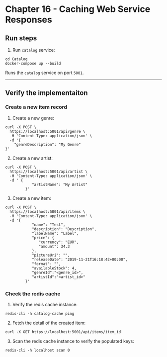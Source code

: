 # Chapter 16 - Caching Web Service Responses

## Run steps

1. Run `catalog` service:

```
cd Catalog
docker-compose up --build
```

Runs the `catalog` service on port `5001`.
_________

## Verify the implementaiton

### Create a new item record

1. Create a new genre:
```
curl -X POST \
  https://localhost:5001/api/genre \
  -H 'Content-Type: application/json' \
  -d '{
    "genreDescription": "My Genre"
}'
```

2. Create a new artist:
```
curl -X POST \
  https://localhost:5001/api/artist \
  -H 'Content-Type: application/json' \
  -d ' {
            "artistName": "My Artist"
         }'
```
3. Create a new item:
```
curl -X POST \
  https://localhost:5001/api/items \
  -H 'Content-Type: application/json' \
  -d '{
            "name": "Test",
            "description": "Description",
            "labelName": "Label",
            "price": {
               "currency": "EUR",
               "amount": 34.3
            },
            "pictureUri": "",
            "releaseDate": "2019-11-21T16:18:42+00:00",
            "format": "",
            "availableStock": 4,
            "genreId":"<genre_id>",
            "artistId":"<artist_id>"
         }'
```
### Check the redis cache

1. Verify the redis cache instance:

```
redis-cli -h catalog-cache ping
```

2. Fetch the detail of the created item:

```
curl -X GET https://localhost:5001/api/items/item_id
```

3. Scan the redis cache instance to verify the populated keys:

```
redis-cli -h localhost scan 0
```